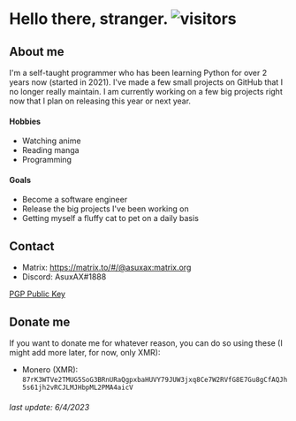 # Hello there, stranger. ![visitors](https://visitor-badge.laobi.icu/badge?page_id=AsuxAX)
## About me
I'm a self-taught programmer who has been learning Python for over 2 years now (started in 2021).
I've made a few small projects on GitHub that I no longer really maintain. I am currently working on a few big projects right now that I plan on releasing this year or next year.

#### Hobbies
- Watching anime 
- Reading manga
- Programming


#### Goals
- Become a software engineer
- Release the big projects I've been working on
- Getting myself a fluffy cat to pet on a daily basis

## Contact
- Matrix: https://matrix.to/#/@asuxax:matrix.org
- Discord: AsuxAX#1888

[PGP Public Key](asuxax_0xAF52AF36_public.asc)


## Donate me
If you want to donate me for whatever reason, you can do so using these (I might add more later, for now, only XMR):
- Monero (XMR): `87rK3WTVe2TMUG5SoG3BRnURaQgpxbaHUVY79JUW3jxq8Ce7W2RVfG8E7Gu8gCfAQJh5s61jh2vRCJLMJHbpML2PMA4aicV`

###### last update: 6/4/2023

